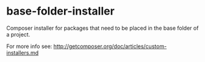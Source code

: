 base-folder-installer
=============================

Composer installer for packages that need to be placed in the base folder of a project.

For more info see:
http://getcomposer.org/doc/articles/custom-installers.md
